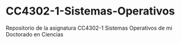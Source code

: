 # CC4302-1-Sistemas-Operativos
Repositorio de la asignatura CC4302-1 Sistemas Operativos de mi Doctorado en Ciencias
